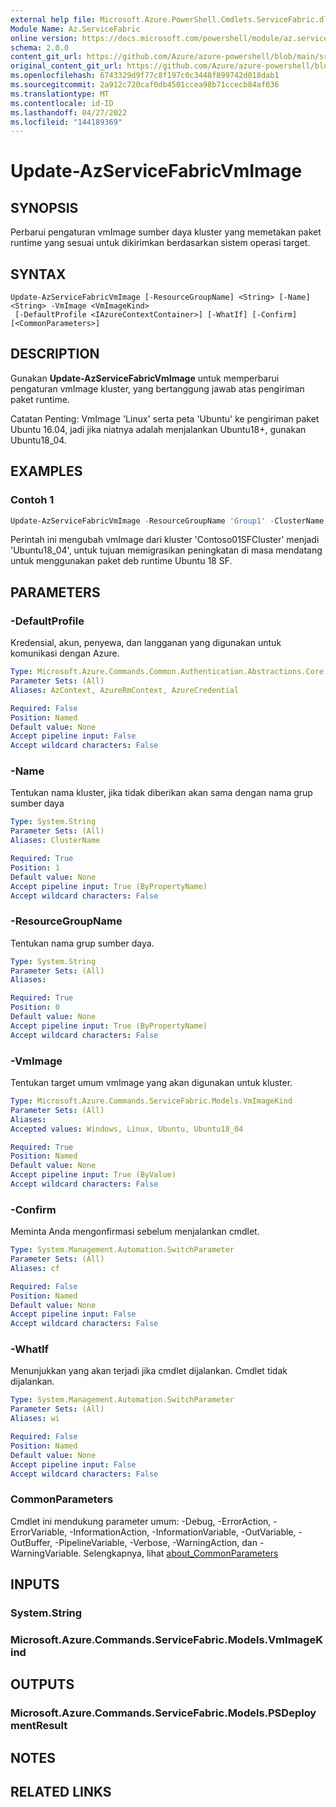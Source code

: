 ```yaml
---
external help file: Microsoft.Azure.PowerShell.Cmdlets.ServiceFabric.dll-Help.xml
Module Name: Az.ServiceFabric
online version: https://docs.microsoft.com/powershell/module/az.servicefabric/update-azservicefabricvmimage
schema: 2.0.0
content_git_url: https://github.com/Azure/azure-powershell/blob/main/src/ServiceFabric/ServiceFabric/help/Update-AzServiceFabricVmImage.md
original_content_git_url: https://github.com/Azure/azure-powershell/blob/main/src/ServiceFabric/ServiceFabric/help/Update-AzServiceFabricVmImage.md
ms.openlocfilehash: 6743329d9f77c8f197c0c3448f899742d018dab1
ms.sourcegitcommit: 2a912c720caf0db4501ccea98b71ccecb84af036
ms.translationtype: MT
ms.contentlocale: id-ID
ms.lasthandoff: 04/27/2022
ms.locfileid: "144189369"
---
```

# Update-AzServiceFabricVmImage

## SYNOPSIS

Perbarui pengaturan vmImage sumber daya kluster yang memetakan paket runtime yang sesuai untuk dikirimkan berdasarkan sistem operasi target.

## SYNTAX

```
Update-AzServiceFabricVmImage [-ResourceGroupName] <String> [-Name] <String> -VmImage <VmImageKind>
 [-DefaultProfile <IAzureContextContainer>] [-WhatIf] [-Confirm] [<CommonParameters>]
```

## DESCRIPTION

Gunakan **Update-AzServiceFabricVmImage** untuk memperbarui pengaturan vmImage kluster, yang bertanggung jawab atas pengiriman paket runtime.

Catatan Penting: VmImage 'Linux' serta peta 'Ubuntu' ke pengiriman paket Ubuntu 16.04, jadi jika niatnya adalah menjalankan Ubuntu18+, gunakan Ubuntu18_04.

## EXAMPLES

### Contoh 1

```powershell
Update-AzServiceFabricVmImage -ResourceGroupName 'Group1' -ClusterName 'Contoso01SFCluster' -VmImage Ubuntu18_04
```

Perintah ini mengubah vmImage dari kluster 'Contoso01SFCluster' menjadi 'Ubuntu18_04', untuk tujuan memigrasikan peningkatan di masa mendatang untuk menggunakan paket deb runtime Ubuntu 18 SF.

## PARAMETERS

### -DefaultProfile

Kredensial, akun, penyewa, dan langganan yang digunakan untuk komunikasi dengan Azure.

```yaml
Type: Microsoft.Azure.Commands.Common.Authentication.Abstractions.Core.IAzureContextContainer
Parameter Sets: (All)
Aliases: AzContext, AzureRmContext, AzureCredential

Required: False
Position: Named
Default value: None
Accept pipeline input: False
Accept wildcard characters: False
```

### -Name

Tentukan nama kluster, jika tidak diberikan akan sama dengan nama grup sumber daya

```yaml
Type: System.String
Parameter Sets: (All)
Aliases: ClusterName

Required: True
Position: 1
Default value: None
Accept pipeline input: True (ByPropertyName)
Accept wildcard characters: False
```

### -ResourceGroupName

Tentukan nama grup sumber daya.

```yaml
Type: System.String
Parameter Sets: (All)
Aliases:

Required: True
Position: 0
Default value: None
Accept pipeline input: True (ByPropertyName)
Accept wildcard characters: False
```

### -VmImage
Tentukan target umum vmImage yang akan digunakan untuk kluster.

```yaml
Type: Microsoft.Azure.Commands.ServiceFabric.Models.VmImageKind
Parameter Sets: (All)
Aliases:
Accepted values: Windows, Linux, Ubuntu, Ubuntu18_04

Required: True
Position: Named
Default value: None
Accept pipeline input: True (ByValue)
Accept wildcard characters: False
```

### -Confirm

Meminta Anda mengonfirmasi sebelum menjalankan cmdlet.

```yaml
Type: System.Management.Automation.SwitchParameter
Parameter Sets: (All)
Aliases: cf

Required: False
Position: Named
Default value: None
Accept pipeline input: False
Accept wildcard characters: False
```

### -WhatIf

Menunjukkan yang akan terjadi jika cmdlet dijalankan.
Cmdlet tidak dijalankan.

```yaml
Type: System.Management.Automation.SwitchParameter
Parameter Sets: (All)
Aliases: wi

Required: False
Position: Named
Default value: None
Accept pipeline input: False
Accept wildcard characters: False
```

### CommonParameters
Cmdlet ini mendukung parameter umum: -Debug, -ErrorAction, -ErrorVariable, -InformationAction, -InformationVariable, -OutVariable, -OutBuffer, -PipelineVariable, -Verbose, -WarningAction, dan -WarningVariable. Selengkapnya, lihat [about_CommonParameters](http://go.microsoft.com/fwlink/?LinkID=113216)

## INPUTS

### System.String

### Microsoft.Azure.Commands.ServiceFabric.Models.VmImageKind

## OUTPUTS

### Microsoft.Azure.Commands.ServiceFabric.Models.PSDeploymentResult

## NOTES

## RELATED LINKS
